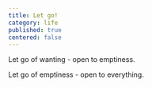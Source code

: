 ```yaml
---
title: Let go!
category: life
published: true
centered: false
---
```


Let go of wanting -
open to emptiness.

Let go of emptiness -
open to everything.
